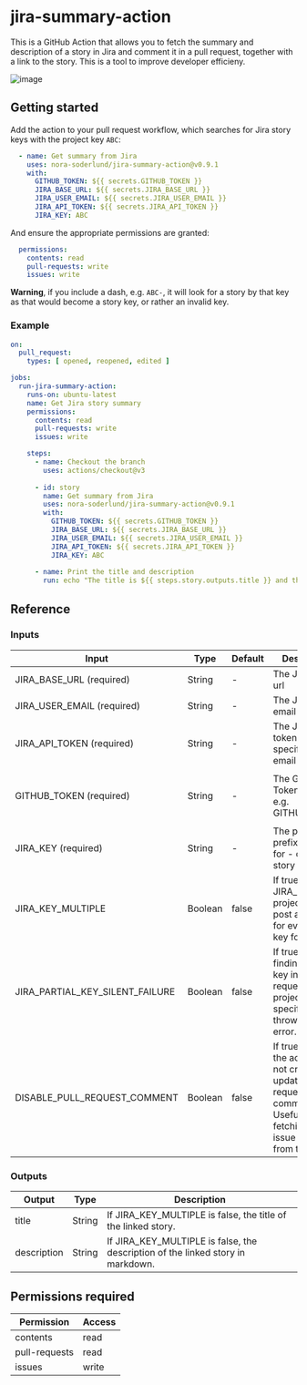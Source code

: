 # jira-summary-action
This is a GitHub Action that allows you to fetch the summary and description of a story in Jira and comment it in a pull request, together with a link to the story. This is a tool to improve developer efficieny.

![image](https://github.com/nora-soderlund/jira-summary-action/assets/78360666/f38e0d24-e8b0-43fa-a2e3-4e01aca0c9d5)

## Getting started
Add the action to your pull request workflow, which searches for Jira story keys with the project key `ABC`:
```yml
  - name: Get summary from Jira
    uses: nora-soderlund/jira-summary-action@v0.9.1
    with:
      GITHUB_TOKEN: ${{ secrets.GITHUB_TOKEN }}
      JIRA_BASE_URL: ${{ secrets.JIRA_BASE_URL }}
      JIRA_USER_EMAIL: ${{ secrets.JIRA_USER_EMAIL }}
      JIRA_API_TOKEN: ${{ secrets.JIRA_API_TOKEN }}
      JIRA_KEY: ABC
```

And ensure the appropriate permissions are granted:
```yml
  permissions:
    contents: read
    pull-requests: write
    issues: write
```

**Warning**, if you include a dash, e.g. `ABC-`, it will look for a story by that key as that would become a story key, or rather an invalid key.

### Example
```yml
on:
  pull_request:
    types: [ opened, reopened, edited ]

jobs:
  run-jira-summary-action:
    runs-on: ubuntu-latest
    name: Get Jira story summary
    permissions:
      contents: read
      pull-requests: write
      issues: write

    steps:
      - name: Checkout the branch
        uses: actions/checkout@v3
      
      - id: story
        name: Get summary from Jira
        uses: nora-soderlund/jira-summary-action@v0.9.1
        with:
          GITHUB_TOKEN: ${{ secrets.GITHUB_TOKEN }}
          JIRA_BASE_URL: ${{ secrets.JIRA_BASE_URL }}
          JIRA_USER_EMAIL: ${{ secrets.JIRA_USER_EMAIL }}
          JIRA_API_TOKEN: ${{ secrets.JIRA_API_TOKEN }}
          JIRA_KEY: ABC
      
      - name: Print the title and description
        run: echo "The title is ${{ steps.story.outputs.title }} and the description is ${{ steps.story.outputs.description }}"
```

## Reference
### Inputs
| Input | Type | Default | Description |
| ----- | ---- | ------- | ----------- |
| JIRA_BASE_URL (required) | String | - | The Jira base url |
| JIRA_USER_EMAIL (required) | String | - | The Jira user email |
| JIRA_API_TOKEN (required) | String | - | The Jira API token for the specified user email |
| | | | |
| GITHUB_TOKEN (required) | String | - | The GitHub Token to use, e.g. GITHUB_TOKEN |
| | | | |
| JIRA_KEY (required) | String | - | The project key prefix to look for - or the full story key. |
| JIRA_KEY_MULTIPLE | Boolean | false | If true and JIRA_KEY is a project key, post a comment for every story key found. |
| JIRA_PARTIAL_KEY_SILENT_FAILURE | Boolean | false | If true, not finding a story key in a pull request if a project key is specified, only throws a silent error. |
| DISABLE_PULL_REQUEST_COMMENT | Boolean | false | If true, using the action will not create or update a pull request comment. Useful for only fetching the issue details from the output. |

### Outputs
| Output | Type | Description |
| ------ | ---- | ----------- |
| title | String | If JIRA_KEY_MULTIPLE is false, the title of the linked story. |
| description | String | If JIRA_KEY_MULTIPLE is false, the description of the linked story in markdown. |

## Permissions required
| Permission | Access |
| ---------- | ------ |
| contents | read |
| pull-requests | read |
| issues | write |
